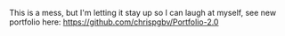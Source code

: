 This is a mess, but I'm letting it stay up so I can laugh at myself, see new portfolio here:  https://github.com/chrispgbv/Portfolio-2.0

